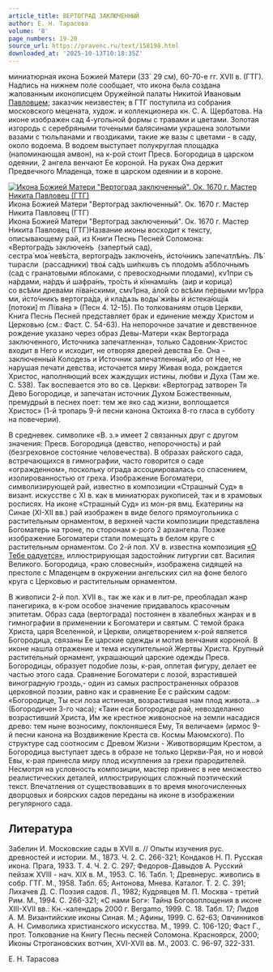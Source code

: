 ```yaml
---
article_title: ВЕРТОГРАД ЗАКЛЮЧЕННЫЙ
author: Е. Н. Тарасова
volume: '8'
page_numbers: 19-20
source_url: https://pravenc.ru/text/158198.html
downloaded_at: '2025-10-13T10:18:35Z'
---
```


миниатюрная икона Божией Матери (33´
29 см), 60-70-е гг. XVII в. (ГТГ). Надпись на нижнем поле сообщает, что икона была создана жалованным иконописцем Оружейной палаты Никитой Ивановым [Павловцем](https://pravenc.ru/text/Павловцем.html); заказчик неизвестен; в ГТГ поступила из собрания московского мецената, худож. и коллекционера кн. С. А. Щербатова. На иконе изображен сад 4-угольной формы с травами и цветами. Золотая изгородь с серебряными точеными балясинами украшена золотыми вазами с тюльпанами и гвоздиками, такие же вазы с цветами - в саду, около водоема. В водоем выступает полукруглая площадка (напоминающая амвон), на к-рой стоит Пресв. Богородица в царском одеянии, 2 ангела венчают Ее короной. На руках Она держит Предвечного Младенца, тоже в царском одеянии и в короне.

[![Икона Божией Матери &quot;Вертоград заключенный&quot;. Ок. 1670 г. Мастер Никита Павловец (ГТГ)](https://pravenc.ru/data/565/464/1234/i200.jpg "Кликните для увеличения картинки")](https://pravenc.ru/data/565/464/1234/i400.jpg)Икона Божией Матери "Вертоград заключенный". Ок. 1670 г. Мастер Никита Павловец (ГТГ)  
Икона Божией Матери "Вертоград заключенный". Ок. 1670 г. Мастер Никита Павловец (ГТГ)Название иконы восходит к тексту, описывающему рай, из Книги Песнь Песней Соломона: «<span class="cu">Вертогра́дъ</span> <span class="cu">заключе́нъ</span>  (запертый сад), <span class="cu">сестра́</span> <span class="cu">моѧ́</span> <span class="cu">невѣ́ста,</span> <span class="cu">вертогра́дъ</span> <span class="cu">заключе́нъ,</span> <span class="cu">и҆сто́чникъ</span> <span class="cu">запечатлѣ́нъ.</span> <span class="cu">Лѣ́тѡрасли</span>  (рассадники) <span class="cu">твоѧ҆</span> <span class="cu">са́дъ</span> <span class="cu">ши́пкѡвъ</span> <span class="cu">съ</span> <span class="cu">плодо́мъ</span> <span class="cu">a5блочнымъ</span>  (сад с гранатовыми яблоками, с превосходными плодами), <span class="cu">кv1при</span> <span class="cu">съ</span>  <span class="cu">на́рдами,</span> <span class="cu">на́рдъ</span> <span class="cu">и҆</span> <span class="cu">шафра́нъ,</span> <span class="cu">тро́сть</span> <span class="cu">и҆</span> <span class="cu">кїннамѡ́нъ</span>  (аир и корица) <span class="cu">со</span> <span class="cu">всѣ́ми</span> <span class="cu">древа́ми</span> <span class="cu">лїва́нскими,</span> <span class="cu">смv1рна,</span> <span class="cu">а҆ло́й</span> <span class="cu">со</span> <span class="cu">всѣ́ми</span> <span class="cu">пе́рвыми</span> <span class="cu">мv1ррами,</span> <span class="cu">и҆сто́чникъ</span> <span class="cu">вертогра́да,</span> <span class="cu">и҆</span> <span class="cu">кла́дѧзь</span> <span class="cu">воды̀</span> <span class="cu">жи́вы</span> <span class="cu">и҆</span> <span class="cu">и҆стека́ющїѧ</span>  [потоки] <span class="cu">m</span> <span class="cu">Лїва́на</span> » (Песн 4. 12-15). По толкованиям отцов Церкви, Книга Песнь Песней представляет брак и единение между Христом и Церковью (см.: Фаст. С. 54-63). На непорочное зачатие и девственное рождение указано через образ Девы-Матери «как Вертограда заключенного, Источника запечатленна», только Садовник-Христос входит в Него и исходит, не отворяя дверей девства Ее. Она - заключенный Колодезь и Источник запечатленный, ибо от Нее, не нарушая печати девства, источается миру Живая вода, рождается Христос, наполняющий всех жаждущих истины, любви и Духа (Там же. С. 538). Так воспевается это во св. Церкви: «Вертоград затворен Тя Дево Богородице, и запечатан источник Духом Божественным, премудрый в песнех поет: тем же яко сад жизни, воплощается Христос» (1-й тропарь 9-й песни канона Октоиха 8-го гласа в субботу на повечерии).

В средневек. символике «В. з.» имеет 2 связанных друг с другом значения: Пресв. Богородица (девство, непорочность) и рай (безгреховное состояние человечества). В образах райского сада, встречающихся в гимнографии, часто говорится о саде «огражденном», поскольку ограда ассоциировалась со спасением, изолированностью от греха. Изображение Богоматери, символизирующей рай, известно в композиции «Страшный Суд» в визант. искусстве с XI в. как в миниатюрах рукописей, так и в храмовых росписях. На иконе «Страшный Суд» из мон-ря вмц. Екатерины на Синае (XI-XII вв.) рай изображен в виде белого прямоугольника с растительным орнаментом, в верхней части композиции представлена Богоматерь на троне, по сторонам к-рого 2 архангела. Позже изображение Богоматери стали помещать в белом круге с растительным орнаментом. Со 2-й пол. XV в. известна композиция [«О Тебе радуется»](<https://pravenc.ru/text/ О Тебе радуется .html>), иллюстрирующая задостойник литургии свт. Василия Великого. Богородица, «раю словесный», изображена сидящей на престоле с Младенцем в окружении ангельских сил на фоне белого круга с Церковью и растительным орнаментом.

В живописи 2-й пол. XVII в., так же как и в лит-ре, преобладал жанр панегирика, в к-ром особое значение придавалось красочным эпитетам. Образ сада (вертограда) постоянен в хвалебных жанрах и в гимнографии в применении к Богоматери и святым. С темой брака Христа, царя Вселенной, и Церкви, олицетворением к-рой является Богородица, связаны Ее царские одежды и мотив венчания короной. В иконе нашла отражение и тема искупительной Жертвы Христа. Крупный растительный орнамент, украшающий царские одежды Пресв. Богородицы, образует подобие лозы, к-рая, оплетая фигуру, делает ее частью этого сада. Сравнение Богоматери с лозой, взрастившей виноградную гроздь,- один из самых распространенных образов церковной поэзии, равно как и сравнение Ее с райским садом: «Богородице, Ты еси лоза истинная, возрастившая нам плод живота...» (Богородичен 3-го часа); «Таин еси Богородице рай, невозделанно возрастивший Христа, Им же крестное живоносное на земли насадися древо: тем ныне возносиму, поклоняшеся Ему, Тя величаем» (ирмос 9-й песни канона на Воздвижение Креста св. Космы Маюмского). По структуре сад соотносим с Древом Жизни - Животворящим Крестом, а Богородица выступает здесь в образе не только Церкви-Рая, но и новой Евы, к-рая принесла миру плод искупления за грехи прародителей. Несмотря на условность композиции, мастер привнес в нее множество реалистических деталей, иллюстрирующих сложный поэтический текст. Впечатления от существовавших в то время многочисленных дворцовых и боярских садов переданы на иконе в изображении регулярного сада.

## Литература

Забелин И. Московские сады в XVII в. // Опыты изучения рус. древностей и истории. М., 1873. Ч. 2. С. 266-321; Кондаков Н. П. Русская икона. Прага, 1933. Т. 4. Ч. 2. С. 297; Федоров-Давыдов А. Русский пейзаж XVIII - нач. XIX в. М., 1953. С. 16. Табл. 1; Древнерус. живопись в собр. ГТГ. М., 1958. Табл. 65; Антонова, Мнева. Каталог. Т. 2. С. 391; Лихачев Д. С. Поэзия садов. Л., 1982; Кудрявцев М. П. Москва - третий Рим. М., 1994. С. 266-321; «С нами Бог»: Тайна Боговоплощения в иконе XIII-XVII вв.: Кн.-календарь 2000 г. Bergamo, 1999. С. 18. Табл. 17; Лидов А. М. Византийские иконы Синая. М.; Афины, 1999. С. 62-63; Овчинников А. Н. Символика христианского искусства. М., 1999. С. 106-120; Фаст Г., прот. Толкование на Книгу Песнь песней Соломона. Красноярск, 2000; Иконы Строгановских вотчин, XVI-XVII вв. М., 2003. С. 96-97, 322-331.

Е. Н. Тарасова
